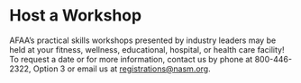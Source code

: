 # Host a Workshop

AFAA’s practical skills workshops presented by industry leaders may be held at your fitness, wellness, educational, hospital, or health care facility! To request a date or for more information, contact us by phone at 800-446-2322, Option 3 or email us at [registrations@nasm.org](mailto:registrations@nasm.org).
